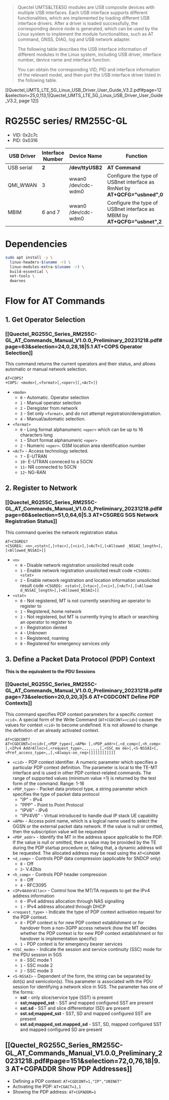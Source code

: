 > Quectel UMTS&LTE&5G modules are USB composite devices with multiple USB interfaces. Each USB interface supports different functionalities, which are implemented by loading different USB interface drivers. After a driver is loaded successfully, the corresponding device node is generated, which can be used by the Linux system to implement the module functionalities, such as AT command, GNSS, DIAG, log and USB network adapter. 
> 
> The following table describes the USB interface information of different modules in the Linux system, including USB driver, interface number, device name and interface function. 
> 
> You can obtain the corresponding VID, PID and interface information of the relevant model, and then port the USB interface driver listed in the following table.

[[Quectel_UMTS_LTE_5G_Linux_USB_Driver_User_Guide_V3.2.pdf#page=12&selection=25,0,113,1|Quectel_UMTS_LTE_5G_Linux_USB_Driver_User_Guide_V3.2, page 12]]

# RG255C series/ RM255C-GL
- VID: 0x2c7c
- PID: 0x0316

| USB Driver | Interface Number | Device Name         | Function                                                                   |
| ---------- | ---------------- | ------------------- | -------------------------------------------------------------------------- |
| USB serial | **2**            | **/dev/ttyUSB2**    | **AT Command**                                                             |
| QMI_WWAN   | 3                | wwan0 /dev/cdc-wdm0 | Configure the type of USBnet interface as RmNet by **AT+QCFG="usbned",0"** |
| MBIM       | 6 and 7          | wwan0 /dev/cdc-wdm0 | Configure the type of USBnet interface as MBIM by **AT+QCFG="usbnet",2**   |
# Dependencies
```bash
sudo apt install -y \ 
  linux-headers-$(uname -r) \
  linux-modules-extra-$(uname -r) \
  build-essential \
  net-tools \
  dwarves
```
# Flow for AT Commands
## 1. Get Operator Selection
### [[Quectel_RG255C_Series_RM255C-GL_AT_Commands_Manual_V1.0.0_Preliminary_20231218.pdf#page=63&selection=24,0,28,18|5.1 AT+COPS Operator Selection]]
This command returns the current operators and their status, and allows automatic or manual network selection.
```
AT+COPS?
+COPS: <mode>[,<format>[,<oper>][,<AcT>]]
```
- `<mode>`
	- `0` - Automatic. Operator selection
	- `1` - Manual operator selection
	- `2` - Deregister from network
	- `3` - Set only `<format>`, and do not attempt registration/deregistration.
	- `4` - Manual/automatic selection.
- `<format>`
	- `0` - Long format alphanumeric `<oper>` which can be up to 16 characters long
	- `1` - Short format alphanumeric `<oper>`
	- `2` - Numeric `<oper>`. GSM location area identification number
- `<AcT>` - Access technology selected.
	- `7` - E-UTRAN
	- `10`- E-UTRAN conneced to a 5GCN
	- `11`- NR connected to 5GCN
	- `12`- NG-RAN
## 2. Register to Network
### [[Quectel_RG255C_Series_RM255C-GL_AT_Commands_Manual_V1.0.0_Preliminary_20231218.pdf#page=66&selection=51,0,64,6|5.3 AT+C5GREG 5GS Network Registration Status]]
This command queries the network registration status
```
AT+C5GREG?
+C5GREG: <n>,<stat>[,[<tac>],[<ci>],[<AcT>],[<Allowed _NSSAI_length>],[<Allowed_NSSAI>]]
```
- `<n>`
	- `0` - Disable network registration unsolicited result code
	- `1` - Enable network registration unsolicited result code `+C5GREG:<stat>`
	- `2` - Enable network registration and location information unsolicited result code `+C5GREG: <stat>[,[<tac>],[<ci>],[<AcT>],[<Allowe d_NSSAI_length>],[<Allowed_NSSAI>]]`
- `<stat>`
	- `0` - Not registered, MT is not currently searching an operator to register to
	- `1` - Registered, home network
	- `2` - Not registered, but MT is currently trying to attach or searching an operator to register to
	- `3` - Registration denied
	- `4` - Unknown
	- `5` - Registered, roaming
	- `8` - Registered for emergency services only
## 3. Define a Packet Data Protocol (PDP) Context
**This is the equivalent to the PDU Sessions** 
### [[Quectel_RG255C_Series_RM255C-GL_AT_Commands_Manual_V1.0.0_Preliminary_20231218.pdf#page=73&selection=20,0,20,3|5.6 AT+CGDCONT Define PDP Contexts]]
This command specifies PDP context parameters for a specific context `<cid>`. A special form of the Write Command (`AT+CGDCONT=<cid>`) causes the values for context `<cid>` to become undefined. It is not allowed to change the definition of an already activated context.
```
AT+CGDCONT?
AT+CGDCONT=[<cid>[,<PDP_type>[,<APN> [,<PDP_addr>[,<d_comp>[,<h_comp>[,<IPv4 AddrAlloc>[,<request_type>,,,,,,,,[,<SSC_mo de>[,<S-NSSAI>[,<Pref_access_type>,,[,<Always-on_req>]]]]]]]]]]]]
```
- `<cid>` - PDP context identifier. A numeric parameter which specifies a particular PDP context definition. The parameter is local to the TE-MT interface and is used in other PDP context-related commands. The range of supported values (minimum value =1) is returned by the test form of the command. Range: 1-16
- `<PDP_type>` - Packet data protocol type, a string parameter which specifies the type of packet data protocol
	- "IP" - IPv4
	- "PPP" - Point to Point Protocol
	- "IPV6" - IPv6
	- "IPV4V6" - Virtual introduced to handle dual IP stack UE capability
- `<APN>` - Access point name, which is a logical name used to select the GGSN or the external packet data network. If the value is null or omitted, then the subscription value will be requested
- `<PDP_addr>` - Identify the MT in the address space applicable to the PDP. If the value is null or omitted, then a value may be provided by the TE during the PDP startup procedure or, failing that, a dynamic address will be requested. The allocated address may be read using the `AT+CGPADDR`
- `<d_comp>` - Controls PDP data compression (applicable for SNDCP only) 
	- `0` - Off
	- `2`- V.42bis
- `<h_comp>` -  Controls PDP header compression 
	- `0` - Off
	- `4` - RFC3095
- `<IPv4AddrAlloc>` - Control how the MT/TA requests to get the IPv4 address information
	- `0` - IPv4 address allocation through NAS signalling
	- `1` - IPv4 address allocated through DHCP
- `<request_type>` - Indicate the type of PDP context activation request for the PDP context.
	- `0` - PDP context is for new PDP context establishment or for handover from a non-3GPP access network (how the MT decides whether the PDP context is for new PDP context establishment or for handover is implementation specific)
	- `1` - PDP context is for emergency bearer services
- `<SSC_mode>` - Indicate the session and service continuity (SSC) mode for the PDU session in 5GS
	- `0` - SSC mode 1
	- `1` - SSC mode 2
	- `2` - SSC mode 3
- `<S-NSSAI>` - Dependent of the form, the string can be separated by dot(s) and semicolon(s). This parameter is associated with the PDU session for identifying a network slice in 5GS. The parameter has one of the forms:
	- **sst** - only slice/service type (SST) is present
	- **sst;mapped_sst** - SST and mapped configured SST are present
	- **sst.sd** - SST and slice differentiator (SD) are present
	- **sst.sd;mapped_sst** - SST, SD and mapped configured SST are present
	- **sst.sd;mapped_sst.mapped_sd** - SST, SD, mapped configured SST and mapped configured SD are present
## [[Quectel_RG255C_Series_RM255C-GL_AT_Commands_Manual_V1.0.0_Preliminary_20231218.pdf#page=151&selection=72,0,76,18|9.3 AT+CGPADDR Show PDP Addresses]]
- Defining a PDP context: `AT+CGDCONT=1,"IP","UNINET"`
- Activating the PDP: `AT+CGACT=1,1`
- Showing the PDP address: `AT+CGPADDR=1`
